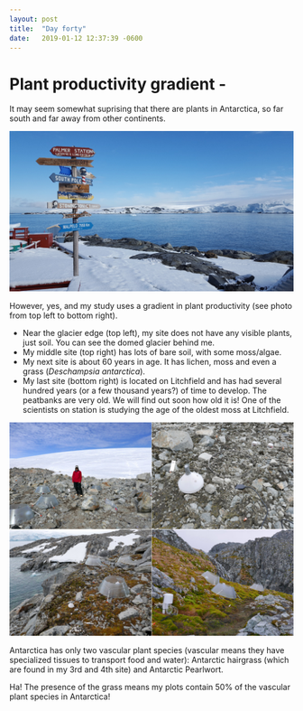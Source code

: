 ```yaml
---
layout: post
title:  "Day forty"
date:   2019-01-12 12:37:39 -0600
---
```

# Plant productivity gradient - 
It may seem somewhat suprising that there are plants in Antarctica, so far south and far away from other continents. 

![Remoteness of Palmer](/assets/blog_photos/190112/20181216_073954.jpg)

However, yes, and my study uses a gradient in plant productivity (see photo from top left to bottom right). 
* Near the glacier edge (top left), my site does not have any visible plants, just soil. You can see the domed glacier behind me. 
* My middle site (top right) has lots of bare soil, with some moss/algae. 
* My next site is about 60 years in age. It has lichen, moss and even a grass (*Deschampsia antarctica*). 
* My last site (bottom right) is located on Litchfield and has had several hundred years (or a few thousand years?) of time to develop. The peatbanks are very old. We will find out soon how old it is! One of the scientists on station is studying the age of the oldest moss at Litchfield. 

![Plant productivity gradient](/assets/blog_photos/190112/Gradient.jpg)

Antarctica has only two vascular plant species (vascular means they have specialized tissues to transport food and water): Antarctic hairgrass (which are found in my 3rd and 4th site) and Antarctic Pearlwort. 

Ha! The presence of the grass means my plots contain 50% of the vascular plant species in Antarctica!
